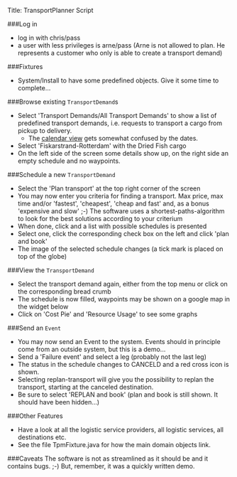 Title: TransportPlanner Script

[//]: # (content copied to _user-guide_xxx)

###Log in
- log in with chris/pass
- a user with less privileges is arne/pass (Arne is not allowed to plan. He represents a customer who only is able to create a transport demand)

###Fixtures
- System/Install to have some predefined objects. Give it some time to complete...

###Browse existing `TransportDemand`s
- Select 'Transport Demands/All Transport Demands' to show a list of predefined transport demands, i.e. requests to transport a cargo from pickup to delivery.
    -   The [calendar view](https://github.com/danhaywood/isis-wicket-fullcalendar) gets somewhat confused by the dates.
- Select 'Fiskarstrand-Rotterdam' with the Dried Fish cargo
- On the left side of the screen some details show up, on the right side an empty schedule and no waypoints.

###Schedule a new `TransportDemand`
- Select the 'Plan transport' at the top right corner of the screen
- You may now enter you criteria for finding a transport. Max price, max time and/or 'fastest', 'cheapest', 'cheap and fast' and, as a bonus 'expensive and slow' ;-)
  The software uses a shortest-paths-algorithm to look for the best solutions according to your criterium
- When done, click and a list with possible schedules is presented
- Select one, click the corresponding check box on the left and click 'plan and book'
- The image of the selected schedule changes (a tick mark is placed on top of the globe)

###View the `TransportDemand`
- Select the transport demand again, either from the top menu or click on the corresponding bread crumb
- The schedule is now filled, waypoints may be shown on a google map in the widget below
- Click on 'Cost Pie' and 'Resource Usage' to see some graphs

###Send an `Event`
- You may now send an Event to the system. Events should in principle come from an outside system, but this is a demo...
- Send a 'Failure event' and select a leg (probably not the last leg)
- The status in the schedule changes to CANCELD and a red cross icon is shown.
- Selecting replan-transport will give you the possibility to replan the transport, starting at the canceled destination.
- Be sure to select 'REPLAN and book' (plan and book is still shown. It should have been hidden...)

###Other Features
- Have a look at all the logistic service providers, all logistic services, all destinations etc.
- See the file TpmFixture.java for how the main domain objects link.

###Caveats
The software is not as streamlined as it should be and it contains bugs. ;-)  But, remember, it was a quickly written demo.